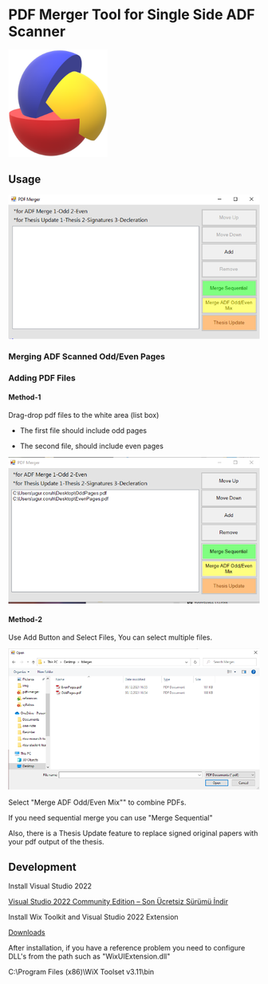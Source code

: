 # PDF Merger Tool for Single Side ADF Scanner

<img title="" src="assets/logo.png" alt="logo.png" data-align="center" width="199">

## Usage

![](assets/2021-12-30-23-00-47-image.png)

### Merging ADF Scanned Odd/Even Pages

### Adding PDF Files

#### Method-1

Drag-drop pdf files to the white area (list box)

- The first file should include odd pages

- The second file, should include even pages

![](assets/2021-12-30-23-03-38-image.png)

#### Method-2

Use Add Button and Select Files, You can select multiple files.

![](assets/2021-12-30-23-05-18-image.png)



Select "Merge ADF Odd/Even Mix"" to combine PDFs.



If you need sequential merge you can use "Merge Sequential" 



Also, there is a Thesis Update feature to replace signed original papers with your pdf output of the thesis.



## Development

Install Visual Studio 2022

[Visual Studio 2022 Community Edition – Son Ücretsiz Sürümü İndir](https://visualstudio.microsoft.com/tr/vs/community/)

Install Wix Toolkit and Visual Studio 2022 Extension

[Downloads](https://wixtoolset.org/releases/)



After installation, if you have a reference problem you need to configure DLL's from the path such as "WixUIExtension.dll"

C:\Program Files (x86)\WiX Toolset v3.11\bin
